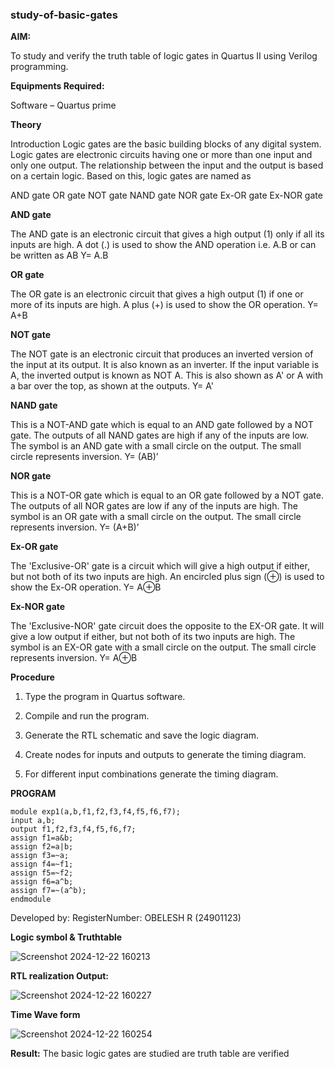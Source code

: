 ### study-of-basic-gates

**AIM:** 

To study and verify the truth table of logic gates in Quartus II using Verilog programming.

**Equipments Required:**

Software – Quartus prime 

**Theory**

Introduction Logic gates are the basic building blocks of any digital system. Logic gates are electronic circuits having one or more than one input and only one output. The relationship between the input and the output is based on a certain logic. Based on this, logic gates are named as

AND gate OR gate NOT gate NAND gate NOR gate Ex-OR gate Ex-NOR gate

**AND gate**

The AND gate is an electronic circuit that gives a high output (1) only if all its inputs are high. A dot (.) is used to show the AND operation i.e. A.B or can be written as AB
Y= A.B

**OR gate** 

The OR gate is an electronic circuit that gives a high output (1) if one or more of its inputs are high. A plus (+) is used to show the OR operation.
Y= A+B

**NOT gate**

The NOT gate is an electronic circuit that produces an inverted version of the input at its output. It is also known as an inverter. If the input variable is A, the inverted output is known as NOT A. This is also shown as A' or A with a bar over the top, as shown at the outputs.
Y= A'

**NAND gate**

This is a NOT-AND gate which is equal to an AND gate followed by a NOT gate. The outputs of all NAND gates are high if any of the inputs are low. The symbol is an AND gate with a small circle on the output. The small circle represents inversion.
Y= (AB)’

**NOR gate**

This is a NOT-OR gate which is equal to an OR gate followed by a NOT gate. The outputs of all NOR gates are low if any of the inputs are high. The symbol is an OR gate with a small circle on the output. The small circle represents inversion.
Y= (A+B)’

**Ex-OR gate**

The 'Exclusive-OR' gate is a circuit which will give a high output if either, but not both of its two inputs are high. An encircled plus sign (⊕) is used to show the Ex-OR operation.
Y= A⊕B

**Ex-NOR gate**

The 'Exclusive-NOR' gate circuit does the opposite to the EX-OR gate. It will give a low output if either, but not both of its two inputs are high. The symbol is an EX-OR gate with a small circle on the output. The small circle represents inversion.
Y= A⊕B

**Procedure** 

1.	Type the program in Quartus software.

2.	Compile and run the program.

3.	Generate the RTL schematic and save the logic diagram.

4.	Create nodes for inputs and outputs to generate the timing diagram.

5.	For different input combinations generate the timing diagram.


**PROGRAM**
 ```
 module exp1(a,b,f1,f2,f3,f4,f5,f6,f7);
 input a,b;
 output f1,f2,f3,f4,f5,f6,f7;
 assign f1=a&b;
 assign f2=a|b;
 assign f3=~a;
 assign f4=~f1;
 assign f5=~f2;
 assign f6=a^b;
 assign f7=~(a^b);
 endmodule

```

 Developed by: RegisterNumber: OBELESH R (24901123)
 
**Logic symbol & Truthtable**

![Screenshot 2024-12-22 160213](https://github.com/user-attachments/assets/ef3800f6-5ed0-47f4-bc31-42380d48c58a)

**RTL realization Output:** 

![Screenshot 2024-12-22 160227](https://github.com/user-attachments/assets/284afe1e-c644-43ee-865e-edc84923484b)


**Time Wave form**

![Screenshot 2024-12-22 160254](https://github.com/user-attachments/assets/886aef6d-b455-4d44-bb49-3365a6a91da5)

**Result:**
The basic logic gates are studied are truth table are verified

